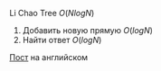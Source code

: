 Li Chao Tree $O(NlogN)$
1. Добавить новую прямую $O(logN)$
2. Найти ответ $O(logN)$

[Пост](https://cp-algorithms.com/geometry/convex_hull_trick.html#li-chao-tree) на английском
